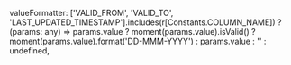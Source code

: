 valueFormatter:
  ['VALID_FROM', 'VALID_TO', 'LAST_UPDATED_TIMESTAMP'].includes(r[Constants.COLUMN_NAME])
    ? (params: any) =>
        params.value
          ? moment(params.value).isValid()
            ? moment(params.value).format('DD-MMM-YYYY')
            : params.value
          : ''
    : undefined,

